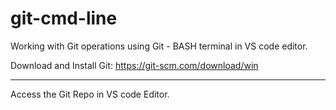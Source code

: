 # git-cmd-line

Working with Git operations using Git - BASH terminal in VS code editor.

Download and Install Git:
https://git-scm.com/download/win

----------------------
Access the Git Repo in VS code Editor.

